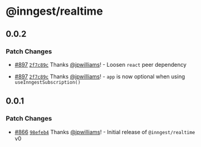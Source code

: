 # @inngest/realtime

## 0.0.2

### Patch Changes

- [#897](https://github.com/inngest/inngest-js/pull/897) [`2f7c89c`](https://github.com/inngest/inngest-js/commit/2f7c89c6c60668349f2cb792ed219b20c6c271f0) Thanks [@jpwilliams](https://github.com/jpwilliams)! - Loosen `react` peer dependency

- [#897](https://github.com/inngest/inngest-js/pull/897) [`2f7c89c`](https://github.com/inngest/inngest-js/commit/2f7c89c6c60668349f2cb792ed219b20c6c271f0) Thanks [@jpwilliams](https://github.com/jpwilliams)! - `app` is now optional when using `useInngestSubscription()`

## 0.0.1

### Patch Changes

- [#866](https://github.com/inngest/inngest-js/pull/866) [`98efeb4`](https://github.com/inngest/inngest-js/commit/98efeb4eb6f80f418251a22377f428b42b9fff37) Thanks [@jpwilliams](https://github.com/jpwilliams)! - Initial release of `@inngest/realtime` v0
